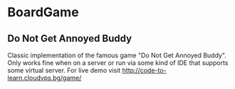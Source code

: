 # BoardGame
## Do Not Get Annoyed Buddy
Classic implementation of the famous game "Do Not Get Annoyed Buddy". Only works fine when on a server or run via some kind of IDE that supports some virtual server.
For live demo visit http://code-to-learn.cloudvps.bg/game/

